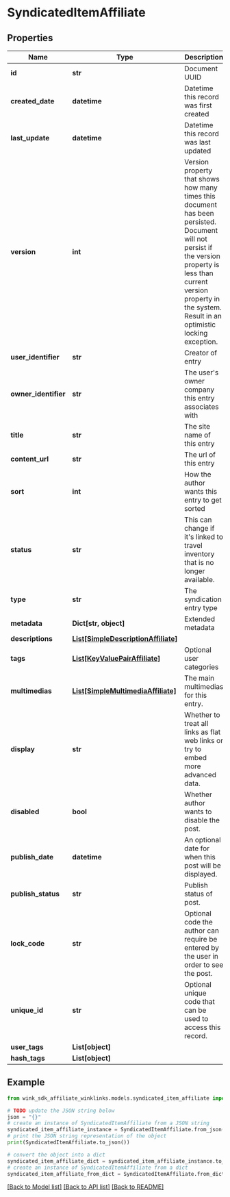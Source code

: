 # SyndicatedItemAffiliate


## Properties

Name | Type | Description | Notes
------------ | ------------- | ------------- | -------------
**id** | **str** | Document UUID | [optional] 
**created_date** | **datetime** | Datetime this record was first created | [optional] 
**last_update** | **datetime** | Datetime this record was last updated | [optional] 
**version** | **int** | Version property that shows how many times this document has been persisted. Document will not persist if the version property is less than current version property in the system. Result in an optimistic locking exception. | [optional] 
**user_identifier** | **str** | Creator of entry | 
**owner_identifier** | **str** | The user&#39;s owner company this entry associates with | 
**title** | **str** | The site name of this entry | 
**content_url** | **str** | The url of this entry | 
**sort** | **int** | How the author wants this entry to get sorted | 
**status** | **str** | This can change if it&#39;s linked to travel inventory that is no longer available. | 
**type** | **str** | The syndication entry type | 
**metadata** | **Dict[str, object]** | Extended metadata | [optional] 
**descriptions** | [**List[SimpleDescriptionAffiliate]**](SimpleDescriptionAffiliate.md) |  | 
**tags** | [**List[KeyValuePairAffiliate]**](KeyValuePairAffiliate.md) | Optional user categories | [optional] 
**multimedias** | [**List[SimpleMultimediaAffiliate]**](SimpleMultimediaAffiliate.md) | The main multimedias for this entry. | [optional] 
**display** | **str** | Whether to treat all links as flat web links or try to embed more advanced data. | [optional] 
**disabled** | **bool** | Whether author wants to disable the post. | [optional] [default to False]
**publish_date** | **datetime** | An optional date for when this post will be displayed. | [optional] 
**publish_status** | **str** | Publish status of post. | [optional] [default to 'PUBLISHED']
**lock_code** | **str** | Optional code the author can require be entered by the user in order to see the post. | [optional] 
**unique_id** | **str** | Optional unique code that can be used to access this record. | [optional] 
**user_tags** | **List[object]** |  | [optional] 
**hash_tags** | **List[object]** |  | [optional] 

## Example

```python
from wink_sdk_affiliate_winklinks.models.syndicated_item_affiliate import SyndicatedItemAffiliate

# TODO update the JSON string below
json = "{}"
# create an instance of SyndicatedItemAffiliate from a JSON string
syndicated_item_affiliate_instance = SyndicatedItemAffiliate.from_json(json)
# print the JSON string representation of the object
print(SyndicatedItemAffiliate.to_json())

# convert the object into a dict
syndicated_item_affiliate_dict = syndicated_item_affiliate_instance.to_dict()
# create an instance of SyndicatedItemAffiliate from a dict
syndicated_item_affiliate_from_dict = SyndicatedItemAffiliate.from_dict(syndicated_item_affiliate_dict)
```
[[Back to Model list]](../README.md#documentation-for-models) [[Back to API list]](../README.md#documentation-for-api-endpoints) [[Back to README]](../README.md)



